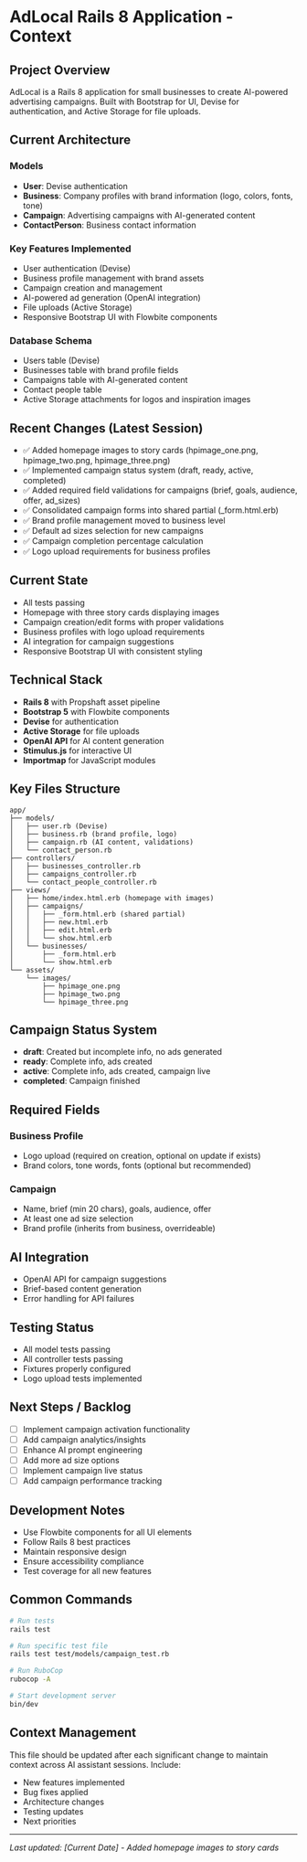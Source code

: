 # AdLocal Rails 8 Application - Context

## Project Overview
AdLocal is a Rails 8 application for small businesses to create AI-powered advertising campaigns. Built with Bootstrap for UI, Devise for authentication, and Active Storage for file uploads.

## Current Architecture

### Models
- **User**: Devise authentication
- **Business**: Company profiles with brand information (logo, colors, fonts, tone)
- **Campaign**: Advertising campaigns with AI-generated content
- **ContactPerson**: Business contact information

### Key Features Implemented
- User authentication (Devise)
- Business profile management with brand assets
- Campaign creation and management
- AI-powered ad generation (OpenAI integration)
- File uploads (Active Storage)
- Responsive Bootstrap UI with Flowbite components

### Database Schema
- Users table (Devise)
- Businesses table with brand profile fields
- Campaigns table with AI-generated content
- Contact people table
- Active Storage attachments for logos and inspiration images

## Recent Changes (Latest Session)
- ✅ Added homepage images to story cards (hpimage_one.png, hpimage_two.png, hpimage_three.png)
- ✅ Implemented campaign status system (draft, ready, active, completed)
- ✅ Added required field validations for campaigns (brief, goals, audience, offer, ad_sizes)
- ✅ Consolidated campaign forms into shared partial (_form.html.erb)
- ✅ Brand profile management moved to business level
- ✅ Default ad sizes selection for new campaigns
- ✅ Campaign completion percentage calculation
- ✅ Logo upload requirements for business profiles

## Current State
- All tests passing
- Homepage with three story cards displaying images
- Campaign creation/edit forms with proper validations
- Business profiles with logo upload requirements
- AI integration for campaign suggestions
- Responsive Bootstrap UI with consistent styling

## Technical Stack
- **Rails 8** with Propshaft asset pipeline
- **Bootstrap 5** with Flowbite components
- **Devise** for authentication
- **Active Storage** for file uploads
- **OpenAI API** for AI content generation
- **Stimulus.js** for interactive UI
- **Importmap** for JavaScript modules

## Key Files Structure
```
app/
├── models/
│   ├── user.rb (Devise)
│   ├── business.rb (brand profile, logo)
│   ├── campaign.rb (AI content, validations)
│   └── contact_person.rb
├── controllers/
│   ├── businesses_controller.rb
│   ├── campaigns_controller.rb
│   └── contact_people_controller.rb
├── views/
│   ├── home/index.html.erb (homepage with images)
│   ├── campaigns/
│   │   ├── _form.html.erb (shared partial)
│   │   ├── new.html.erb
│   │   ├── edit.html.erb
│   │   └── show.html.erb
│   └── businesses/
│       ├── _form.html.erb
│       └── show.html.erb
└── assets/
    └── images/
        ├── hpimage_one.png
        ├── hpimage_two.png
        └── hpimage_three.png
```

## Campaign Status System
- **draft**: Created but incomplete info, no ads generated
- **ready**: Complete info, ads created
- **active**: Complete info, ads created, campaign live
- **completed**: Campaign finished

## Required Fields
### Business Profile
- Logo upload (required on creation, optional on update if exists)
- Brand colors, tone words, fonts (optional but recommended)

### Campaign
- Name, brief (min 20 chars), goals, audience, offer
- At least one ad size selection
- Brand profile (inherits from business, overrideable)

## AI Integration
- OpenAI API for campaign suggestions
- Brief-based content generation
- Error handling for API failures

## Testing Status
- All model tests passing
- All controller tests passing
- Fixtures properly configured
- Logo upload tests implemented

## Next Steps / Backlog
- [ ] Implement campaign activation functionality
- [ ] Add campaign analytics/insights
- [ ] Enhance AI prompt engineering
- [ ] Add more ad size options
- [ ] Implement campaign live status
- [ ] Add campaign performance tracking

## Development Notes
- Use Flowbite components for all UI elements
- Follow Rails 8 best practices
- Maintain responsive design
- Ensure accessibility compliance
- Test coverage for all new features

## Common Commands
```bash
# Run tests
rails test

# Run specific test file
rails test test/models/campaign_test.rb

# Run RuboCop
rubocop -A

# Start development server
bin/dev
```

## Context Management
This file should be updated after each significant change to maintain context across AI assistant sessions. Include:
- New features implemented
- Bug fixes applied
- Architecture changes
- Testing updates
- Next priorities

---
*Last updated: [Current Date] - Added homepage images to story cards*
